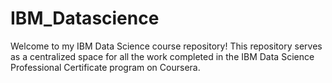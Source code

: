 # IBM_Datascience
Welcome to my IBM Data Science course repository! This repository serves as a centralized space for all the work completed in the IBM Data Science Professional Certificate program on Coursera. 
